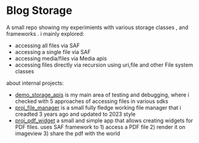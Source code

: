 # Blog Storage

A small repo showing my experimients with various storage classes , and frameworks . i mainly explored:
- accessing all files via SAF
- accessing a single file via SAF
- accessing media/files via Media apis
- accessing files directly via recursion using uri,file and other File system classes
 
about internal projects:
- [demo_storage_apis](/demo_storageapis) is my main area of testing and debugging, where i checked with 5 approaches of accessing files in various sdks
- [proj_file_manager](/proj_file_manager) is a small fully fledge working file manager that i creadted 3 years ago and updated to 2023 style
- [proj_pdf_widget](/proj_pdfwidget) a small and simple app that allows creating widgets for PDF files. uses SAF framework to 1) access a PDF file 2) render it on imageview 3) share the pdf with the world
